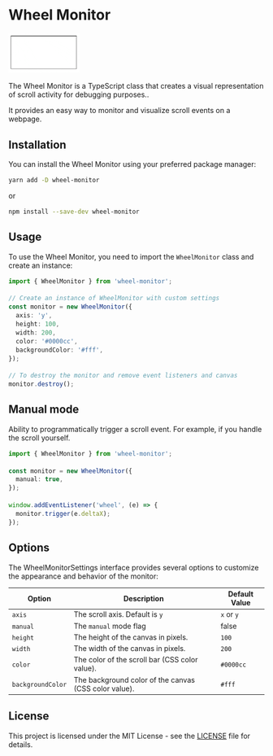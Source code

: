 # Wheel Monitor

<img width="140" src="./demo/demo.gif" />

The Wheel Monitor is a TypeScript class that creates a visual representation of scroll activity for debugging purposes..

It provides an easy way to monitor and visualize scroll events on a webpage.

## Installation

You can install the Wheel Monitor using your preferred package manager:

```bash
yarn add -D wheel-monitor
```

or

```bash
npm install --save-dev wheel-monitor
```

## Usage

To use the Wheel Monitor, you need to import the `WheelMonitor` class and create an instance:

```ts
import { WheelMonitor } from 'wheel-monitor';

// Create an instance of WheelMonitor with custom settings
const monitor = new WheelMonitor({
  axis: 'y',
  height: 100,
  width: 200,
  color: '#0000cc',
  backgroundColor: '#fff',
});

// To destroy the monitor and remove event listeners and canvas
monitor.destroy();
```

## Manual mode

Ability to programmatically trigger a scroll event. For example, if you handle the scroll yourself.

```ts
import { WheelMonitor } from 'wheel-monitor';

const monitor = new WheelMonitor({
  manual: true,
});

window.addEventListener('wheel', (e) => {
  monitor.trigger(e.deltaX);
});
```

## Options

The WheelMonitorSettings interface provides several options to customize the appearance and behavior of the monitor:

| Option            | Description                                           | Default Value |
| ----------------- | ----------------------------------------------------- | ------------- |
| `axis`            | The scroll axis. Default is `y`                       | `x` or `y`    |
| `manual`          | The `manual` mode flag                                | false         |
| `height`          | The height of the canvas in pixels.                   | `100`         |
| `width`           | The width of the canvas in pixels.                    | `200`         |
| `color`           | The color of the scroll bar (CSS color value).        | `#0000cc`     |
| `backgroundColor` | The background color of the canvas (CSS color value). | `#fff`        |

## License

This project is licensed under the MIT License - see the [LICENSE](./LICENSE) file for details.
